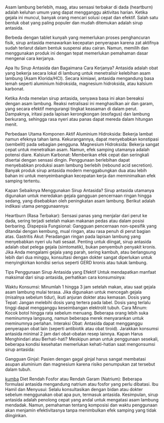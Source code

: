 Asam lambung berlebih, maag, atau sensasi terbakar di dada (heartburn) adalah keluhan umum yang dapat mengganggu aktivitas harian. Ketika gejala ini muncul, banyak orang mencari solusi cepat dan efektif. Salah satu bentuk obat yang paling populer dan mudah ditemukan adalah sirup antasida.

Berbeda dengan tablet kunyah yang memerlukan proses penghancuran fisik, sirup antasida menawarkan kecepatan penyerapan karena zat aktifnya sudah terlarut dalam bentuk suspensi atau cairan. Namun, memilih dan menggunakan produk ini dengan tepat memerlukan pemahaman dasar mengenai cara kerjanya.

Apa Itu Sirup Antasida dan Bagaimana Cara Kerjanya?
Antasida adalah obat yang bekerja secara lokal di lambung untuk menetralisir kelebihan asam lambung (Asam Klorida/HCl). Secara kimiawi, antasida mengandung basa lemah seperti aluminium hidroksida, magnesium hidroksida, atau kalsium karbonat.

Ketika Anda menelan sirup antasida, senyawa basa ini akan bereaksi dengan asam lambung. Reaksi netralisasi ini menghasilkan air dan garam, yang secara efektif mengurangi tingkat keasaman di dalam perut. Dampaknya, iritasi pada lapisan kerongkongan (esofagus) dan lambung berkurang, sehingga rasa nyeri atau panas dapat mereda dalam hitungan menit.

Perbedaan Utama Komponen Aktif
Aluminium Hidroksida: Bekerja lambat namun efeknya tahan lama. Kekurangannya, dapat menyebabkan konstipasi (sembelit) pada sebagian pengguna.
Magnesium Hidroksida: Bekerja sangat cepat untuk menetralkan asam. Namun, efek samping utamanya adalah potensi diare.
Kalsium Karbonat: Memberikan efek cepat dan seringkali disertai dengan sensasi dingin. Penggunaan berlebihan dapat menyebabkan produksi asam lambung berlebih (rebound acid secretion).
Banyak produk sirup antasida modern menggabungkan dua atau lebih bahan ini untuk menyeimbangkan kecepatan kerja dan meminimalkan efek samping tertentu.

Kapan Sebaiknya Menggunakan Sirup Antasida?
Sirup antasida utamanya digunakan untuk meredakan gejala gangguan pencernaan ringan hingga sedang, yang disebabkan oleh peningkatan asam lambung. Berikut adalah indikasi utama penggunaannya:

Heartburn (Rasa Terbakar): Sensasi panas yang menjalar dari perut ke dada, sering terjadi setelah makan makanan pedas atau dalam posisi berbaring.
Dispepsia Fungsional: Gangguan pencernaan non-spesifik yang ditandai dengan kembung, mual ringan, atau rasa penuh di perut bagian atas.
Gastritis Akut: Peradangan ringan pada lapisan lambung yang menyebabkan nyeri ulu hati sesaat.
Penting untuk diingat, sirup antasida adalah obat pelega gejala (simtomatik), bukan penyembuh penyakit kronis. Jika Anda mengalami gejala yang parah, sering kambuh, atau berlangsung lebih dari dua minggu, konsultasi dengan dokter sangat diperlukan untuk menyingkirkan kondisi serius seperti GERD kronis atau tukak lambung.

Tips Penggunaan Sirup Antasida yang Efektif
Untuk mendapatkan manfaat maksimal dari sirup antasida, perhatikan cara konsumsinya:

Waktu Konsumsi: Minumlah 1 hingga 3 jam setelah makan, atau saat gejala asam lambung mulai terasa. Jika digunakan untuk mencegah gejala (misalnya sebelum tidur), ikuti anjuran dokter atau kemasan.
Dosis yang Tepat: Jangan melebihi dosis yang tertera pada label. Dosis yang terlalu tinggi dapat mengganggu keseimbangan elektrolit tubuh.
Cara Minum: Kocok botol hingga rata sebelum menuang. Beberapa orang lebih suka meminumnya langsung, namun beberapa merek menyarankan untuk meminumnya perlahan.
Interaksi Obat: Antasida dapat mengganggu penyerapan obat lain (seperti antibiotik atau obat tiroid). Jarakkan konsumsi antasida minimal 2 jam dari obat-obatan resep lainnya.
Kapan Harus Menghindari atau Berhati-hati?
Meskipun aman untuk penggunaan sesekali, beberapa kondisi kesehatan memerlukan kehati-hatian saat mengonsumsi sirup antasida:

Gangguan Ginjal: Pasien dengan gagal ginjal harus sangat membatasi asupan aluminium dan magnesium karena risiko penumpukan zat tersebut dalam tubuh.

[kumba](https://kumba.solusijodoh.com/)
Diet Rendah Fosfor atau Rendah Garam (Natrium): Beberapa formulasi antasida mengandung natrium atau fosfor yang perlu dibatasi.
Ibu Hamil dan Menyusui: Selalu konsultasikan dengan bidan atau dokter sebelum menggunakan obat apa pun, termasuk antasida.
Kesimpulan, sirup antasida adalah penolong cepat yang andal untuk mengatasi asam lambung mendadak. Namun, pemahaman tentang komposisi dan waktu penggunaan akan menjamin efektivitasnya tanpa menimbulkan efek samping yang tidak diinginkan.
